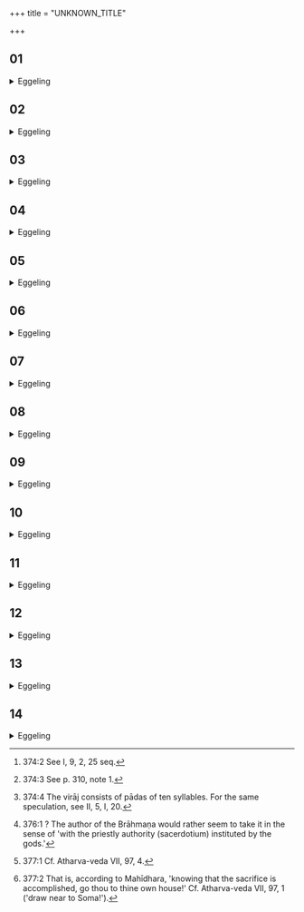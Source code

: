 +++
title = "UNKNOWN_TITLE"

+++


##  01
<details><summary>Eggeling</summary>

1. Now, it is nine Samishṭayajus [^egg_872] he offers on this occasion. The reason why he offers nine Samishṭayajus is that those stotra-verses at the Bahishpavamāna [^egg_873] chant amount to nine. Thus there is at both ends an inferior (incomplete) virāj [^egg_874], for the

[^egg_872]: 374:2 See I, 9, 2, 25 seq.

[^egg_873]: 374:3 See p. 310, note 1.

[^egg_874]: 374:4 The virāj consists of pādas of ten syllables. For the same speculation, see II, 5, I, 20.

sake of production: it was from that same inferior (lower) source of production on both sides that Prajāpati produced the creatures,--from the one (he created) the upright, and from the other those tending to the ground. And in like manner does he (the Adhvaryu) now create creatures from that lower source of production on both sides,--from the one the upright, and from the other those tending to the ground.
</details>

##  02
<details><summary>Eggeling</summary>

2. The call 'Hiṁ' is the tenth of stotra-verses, and the 'Svāhā' (the tenth) of these (Samishṭayajus): and thus does this incomplete virāj come to consist of tens and tens.
</details>

##  03
<details><summary>Eggeling</summary>

3. And as to why they are called Samishṭayajus. Whatever deities he invites at this sacrifice, and for whatever deities this sacrifice is performed, they all are thereby 'sacrificed-to together' (sam-ishṭa); and because, after all those (deities) have been 'sacrificed-to together,' he now offers those (libations), therefore they are called Samishṭayajus.
</details>

##  04
<details><summary>Eggeling</summary>

4. And as to why he offers the Samishṭayajus. Now, the self of him who has sacrificed has, as it were, become emptied, since he gives away of whatever is his: it is him he fills again by three out of these (oblations).
</details>

##  05
<details><summary>Eggeling</summary>

5. And as to the three following which he offers,--whatever deities he invites at this sacrifice, and for whatever deities this sacrifice is performed, they continue waiting till the Samishṭayajus are performed, thinking, 'These, forsooth, he must offer unto us!' It is these same deities he thereby dismisses in due form whithersoever their course lies.
</details>

##  06
<details><summary>Eggeling</summary>

6. And as to the three last which he offers,--in performing the sacrifice he has produced it, and,

having produced it, he firmly establishes it where there is a safe resting-place for it: this is why he performs the Samishṭayajus.
</details>

##  07
<details><summary>Eggeling</summary>

7. He offers (the first) with (Vāj. S. VIII, 15; Rig-veda V, 42, 4), 'With thought lead us, O Indra, to meet with kine,'--'with thought him who was emptied he thereby fills with thought; with kine;' him who was emptied he thereby fills with kine;--'with patrons, O mighty Lord, with well-being; with prayer which is divinely inspired [^egg_875],'--'with prayer:' him who was emptied he thereby fills with prayer;--'with the favour of the adorable gods! Hail!'

[^egg_875]: 376:1 ? The author of the Brāhmaṇa would rather seem to take it in the sense of 'with the priestly authority (sacerdotium) instituted by the gods.'
</details>

##  08
<details><summary>Eggeling</summary>

8. [The second with Vāj. S. VIII, 16], 'With lustre, with sap, with bodies,'--'with lustre him who was emptied he thereby fills with lustre; with sap,'--sap is vigour--him who was emptied he thus fills with sap;--'We have united, with the happy spirit: may Tvashṭr̥, the dispenser of boons, grant us riches, and may he smooth what was injured in our body!' Thus they heal what was torn.
</details>

##  09
<details><summary>Eggeling</summary>

9. [The third with Vāj. S. VIII, I7; Atharva-veda VII, 17, 4], 'May the gracious Dhātr̥, Savitr̥, Prajāpati, the guardian of treasures, and the divine Agni accept this (offering); and Tvashṭr̥ and Vishṇu: grant ye willingly to the sacrificer wealth together with children! Hail!' Him who was emptied he fills again, when he says, 'grant ye wealth to the sacrificer, Hail!'
</details>

##  10
<details><summary>Eggeling</summary>

10. [The fourth with Vāj. S. VIII, 18 [^egg_876]], 'Accessible homes have we prepared for you, O gods, who graciously came to this Soma feast;'--whereby he means to say, 'seats easy of access we have prepared for you, O gods, who have graciously come to this Soma feast;'--'Carrying and driving the offerings,' thereby he dismisses the several deities; 'Those forsooth who are without cars may go away carrying; and those who have cars may go away driving,' this is what he means to say; therefore he says, 'Carrying and driving the offerings;'--'bestow goods on him, ye good! Hail!'

[^egg_876]: 377:1 Cf. Atharva-veda VII, 97, 4.
</details>

##  11
<details><summary>Eggeling</summary>

11. [The fifth with Vāj. S. VIII, 19; Atharva-veda VII, 97, 3], 'The willing gods whom thou, O God, broughtest hither, speed them each to his own abode, O Agni!' For to Agni he said, 'Bring hither such and such gods! bring hither such and such gods!' and to him he now says, 'Whatever gods thou hast brought hither, make them go whithersoever their course lies!'--'Ye have all eaten and drunk,'--for they have eaten the cakes of the animal offering, and they have drunk the king Soma: therefore he says, 'ye have all eaten and drunk;'--'Draw ye nigh to the air, to the heat, to the light! H ail!' Hereby, then, he dismisses the deities.
</details>

##  12
<details><summary>Eggeling</summary>

12. [The sixth with Vāj. S. VIII, 20], 'Thee, O Agni, have we chosen here for our Hotr̥ at the opening of this sacrifice: severally hast thou offered to them, and severally hast thou toiled; well-knowing the sacrifice, draw thou nigh [^egg_877], thou the wise! Hail!' by this (verse) he releases Agni, dismisses Agni.

[^egg_877]: 377:2 That is, according to Mahīdhara, 'knowing that the sacrifice  is accomplished, go thou to thine own house!' Cf. Atharva-veda VII, 97, 1 ('draw near to Soma!').
</details>

##  13
<details><summary>Eggeling</summary>

13. [The seventh with Vāj. S. VIII, 21], 'Ye path-finding gods,'--for the gods are, indeed, the finders of the path;--'having found the path,'--'having found the sacrifice,' he thereby means to say;--'go ye in the path!' therewith he dismisses them in due form;--'O divine Lord of mind, this sacrifice--Svāhā!--give thou to the wind!' for the sacrifice, indeed, is yonder blowing (wind): having thus completed this sacrifice, he establishes it in that sacrifice, and thus unites sacrifice with sacrifice,--hence he says, 'Svāhā! give (it) to the wind!'
</details>

##  14
<details><summary>Eggeling</summary>

14. [The eighth with Vāj. S. VIII, 22], 'O sacrifice, go to the sacrifice, go to the lord of the sacrifice, go to thine own womb, Hail!'--the sacrifice, thus established, he thereby establishes in its own womb. [The ninth he offers with], 'This is thy sacrifice, O lord of the sacrifice, bestowing numerous heroes, together with the song of praise: do thou accept it, Hail!' the sacrifice, thus established, bestowing numerous heroes, together with the song of praise he thereby finally establishes in the sacrificer.
</details>